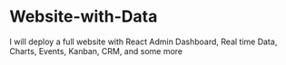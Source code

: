 # Website-with-Data
I will deploy a full website with React Admin Dashboard, Real time Data, Charts, Events, Kanban, CRM, and some more

